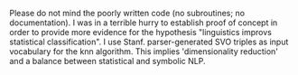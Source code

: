 Please do not mind the poorly written code (no subroutines; no documentation). I was in a terrible hurry to establish proof of concept in order to provide more evidence for the hypothesis "linguistics improvs statistical classification". I use Stanf. parser-generated SVO triples as input vocabulary for the knn algorithm. This implies 'dimensionality reduction' and a balance between statistical and symbolic NLP. 
